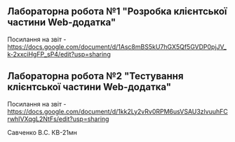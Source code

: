 ## Лабораторна робота №1 "Розробка клієнтської частини Web-додатка"
Посилання на звіт - https://docs.google.com/document/d/1Asc8mBS5kU7hGX5Qf5GVDP0pjJV_k-2xxciHgFP_sP4/edit?usp=sharing

## Лабораторна робота №2 "Тестування клієнтської частини Web-додатка"
Посилання на звіт - https://docs.google.com/document/d/1kk2Ly2vRv0RPM6usVSAU3zlvuuhFCrwhIVXqgL2NtFs/edit?usp=sharing

Савченко В.С. КВ-21мн
